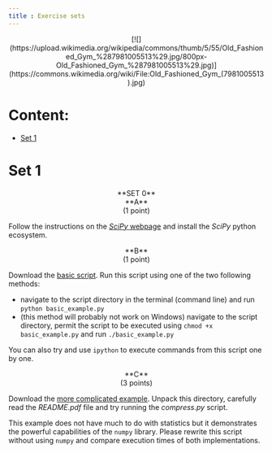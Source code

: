 ```yaml
---
title : Exercise sets
---
```


<center>
[![](https://upload.wikimedia.org/wikipedia/commons/thumb/5/55/Old_Fashioned_Gym_%287981005513%29.jpg/800px-Old_Fashioned_Gym_%287981005513%29.jpg)](https://commons.wikimedia.org/wiki/File:Old_Fashioned_Gym_(7981005513).jpg)
</center>





# Content:

* [Set 1](#set-1)



# Set 1

<center>
**SET 0**
</center>

<center>
**A**
</center>

<center>
(1 point)
</center>

Follow the instructions on the [*SciPy* webpage](https://www.scipy.org/)
and install the *SciPy* python ecosystem.

<center>
**B**
</center>

<center>
(1 point)
</center>

Download the [basic script](./start/en/010_Teaching/009_Advanced_Statistics_I_(zima_2020-2021)/010_Exercise_sets_(Kacper_Topolnicki)/001_Set_1/basic_example.py).
Run this script using one of the two following methods:

- navigate to the script directory in the terminal (command line) and run `python basic_example.py`
- (this method will probably not work on Windows) navigate to the script directory, permit the script to be executed using `chmod +x basic_example.py` and run `./basic_example.py`

You can also try and use `ipython` to execute commands from this script one by one.

<center>
**C**
</center>

<center>
(3 points)
</center>

Download the [more complicated example](./start/en/010_Teaching/009_Advanced_Statistics_I_(zima_2020-2021)/010_Exercise_sets_(Kacper_Topolnicki)/001_Set_1/more_complex_example.zip).
Unpack this directory, carefully read the *README.pdf* file and try running the *compress.py*
script.

This example does not have much to do with statistics but it demonstrates the 
powerful capabilities of the `numpy` library. Please rewrite this script without
using `numpy` and compare execution times of both implementations.


